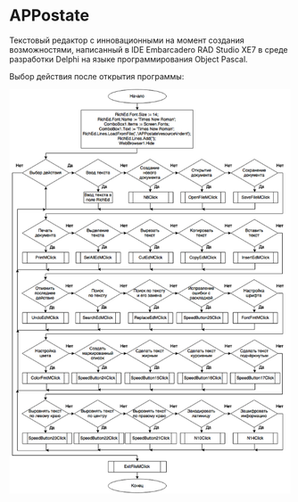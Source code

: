 # APPostate
Текстовый редактор с инновационными на момент создания возможностями, написанный в IDE Embarcadero RAD Studio XE7 в среде разработки Delphi на языке программирования Object Pascal.

Выбор действия после открытия программы:

![alt text](https://github.com/G-NighT/APPostate/blob/master/%D0%9E%D1%82%D1%87%D1%91%D1%82%D0%BD%D0%BE%D1%81%D1%82%D1%8C/%D0%97%D0%B0%D1%89%D0%B8%D1%82%D0%B0%201%20%D0%BA%D1%83%D1%80%D1%81%20-%20%D0%92%D1%8B%D0%B1%D0%BE%D1%80%20%D0%B4%D0%B5%D0%B9%D1%81%D1%82%D0%B2%D0%B8%D1%8F%20%D0%BF%D0%BE%D1%81%D0%BB%D0%B5%20%D0%BE%D1%82%D0%BA%D1%80%D1%8B%D1%82%D0%B8%D1%8F%20%D0%BF%D1%80%D0%BE%D0%B3%D1%80%D0%B0%D0%BC%D0%BC%D1%8B.png)
